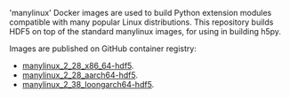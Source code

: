 'manylinux' Docker images are used to build Python extension modules compatible with many popular Linux distributions. This repository builds HDF5 on top of the standard manylinux images, for using in building h5py.

Images are published on GitHub container registry:

- [manylinux_2_28_x86_64-hdf5](https://github.com/orgs/h5py/packages/container/package/manylinux_2_28_x86_64-hdf5).
- [manylinux_2_28_aarch64-hdf5](https://github.com/orgs/h5py/packages/container/package/manylinux_2_28_aarch64-hdf5).
- [manylinux_2_38_loongarch64-hdf5](https://github.com/orgs/loong64/packages/container/package/manylinux_2_38_loongarch64-hdf5).